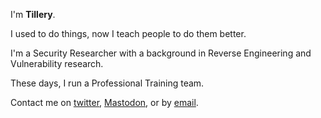 ---
---

I'm **Tillery**.

I used to do things, now I teach people to do them better.

I'm a Security Researcher with a background in Reverse Engineering and Vulnerability research.

These days, I run a Professional Training team.

Contact me on [twitter], <a rel="me" href="https://infosec.exchange/@AreTillery">Mastodon</a>, or by [email].

[projects]: /projects
[resume]: /resume
[twitter]: https://twitter.com/AreTillery
[insta]: https://instagram.com/AreTillery
[email]: mailto:contact@tillery.fyi